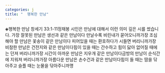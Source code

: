 ```yaml
---
categories: j
title: "  행복한 만남"
---
```

◈행복한 만남 창세기 33:1-11정채봉 시인은 만남에 대해서 이런 의미 깊은 시를 썼습니다. 가장 잘못된 만남은 생선과 같은 만남이다 만날수록 비린내가 묻어오니까가장 조심해야 할 만남은 꽃송이 같은 만남이다 피어있을 때는 환호하다가 시들면 버리니까가장 비참한 만남은 건전지와 같은 만남이다힘이 있을 때는 간수하고 힘이 닳아 없어질 때에는 던져 버리니까가장 시간이 아까운 만남은 지우개 같은 만남이다금방의 만남이 순식간에 지워져 버리니까가장 아름다운 만남은 손수건과 같은 만남이다힘이 들 때는 땀을 닦아주고 슬플 때는 눈물을 닦아주니까명